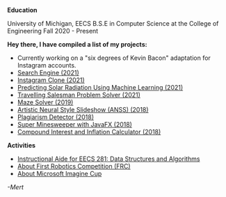 **Education**

University of Michigan, EECS
B.S.E in Computer Science at the College of Engineering
Fall 2020 - Present

**Hey there, I have compiled a list of my projects:**

- Currently working on a "six degrees of Kevin Bacon" adaptation for Instagram accounts.
- [Search Engine (2021)](search-engine.html)
- [Instagram Clone (2021)](instagram.html)
- [Predicting Solar Radiation Using Machine Learning (2021)](solar-radiation.html)
- [Travelling Salesman Problem Solver (2021)](tsp.html)
- [Maze Solver (2019)](https://github.com/mertgerdan/personal-projects/tree/cs-p-project)
- [Artistic Neural Style Slideshow (ANSS) (2018)](https://github.com/hisarcs/neural-style-transfer)
- [Plagiarism Detector (2018)](https://github.com/mertgerdan/personal-projects/tree/plagiarismdetector)
- [Super Minesweeper with JavaFX (2018)](https://github.com/mertgerdan/personal-projects/tree/minesweeper)
- [Compound Interest and Inflation Calculator (2018)](https://github.com/mertgerdan/personal-projects/tree/compinterestcalc)


**Activities**
- [Instructional Aide for EECS 281: Data Structures and Algorithms](ia281.html)
- [About First Robotics Competition (FRC)](frc.html)
- [About Microsoft Imagine Cup](imagine.html)

_-Mert_
